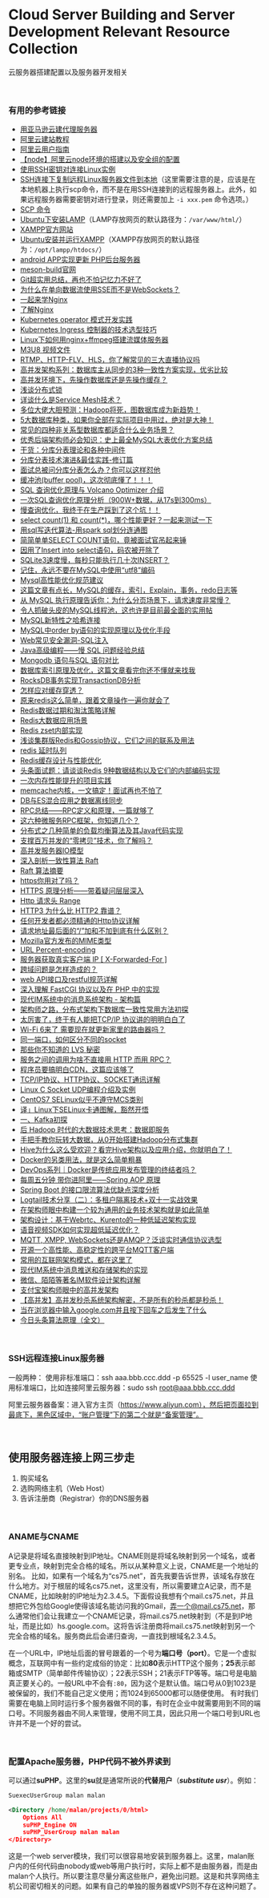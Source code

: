 # Cloud Server Building and Server Development Relevant Resource Collection
云服务器搭建配置以及服务器开发相关

<br />

### 有用的参考链接

- [用亚马逊云建代理服务器](https://www.cnblogs.com/vamei/p/5302707.html)
- [阿里云建站教程](https://help.aliyun.com/document_detail/57160.html?spm=a2c4g.11186623.6.826.1fb27aeehHNuFX)
- [阿里云用户指南](https://help.aliyun.com/document_detail/25429.html?spm=a2c4g.11186623.6.623.51332529mpuPtf)
- [【node】阿里云node环境的搭建以及安全组的配置](https://blog.csdn.net/dangbai01_/article/details/102821023)
- [使用SSH密钥对连接Linux实例](https://help.aliyun.com/document_detail/51798.html)
- [SSH连接下复制远程Linux服务器文件到本地](https://www.cnblogs.com/zhuangliu/p/7610530.html)（这里需要注意的是，应该是在本地机器上执行scp命令，而不是在用SSH连接到的远程服务器上。此外，如果远程服务器需要密钥对进行登录，则还需要加上 `-i xxx.pem` 命令选项。）
- [SCP 命令](https://www.cnblogs.com/hitwtx/archive/2011/11/16/2251254.html)
- [Ubuntu下安装LAMP](https://help.ubuntu.com/community/ApacheMySQLPHP)（LAMP存放网页的默认路径为：`/var/www/html/`）
- [XAMPP官方网站](https://www.apachefriends.org/index.html)
- [Ubuntu安装并运行XAMPP](http://wiki.ubuntu.com.cn/Xampp)（XAMPP存放网页的默认路径为：`/opt/lampp/htdocs/`）
- [android APP实现更新 PHP后台服务器](http://www.bieryun.com/2558.html)
- [meson-build官网](http://mesonbuild.com)
- [Git超实用总结，再也不怕记忆力不好了](https://www.toutiao.com/i6617306717652779523)
- [为什么在单向数据流使用SSE而不是WebSockets？](https://www.toutiao.com/i6632815166536811011)
- [一起来学Nginx](https://www.toutiao.com/i6576169624675549703)
- [了解Nginx](https://www.toutiao.com/a6648408415490032131)
- [Kubernetes operator 模式开发实践 ](https://mp.weixin.qq.com/s/7LnQnASGHx8llfemfL1eQw)
- [Kubernetes Ingress 控制器的技术选型技巧](https://www.toutiao.com/a6797286088848179716/)
- [Linux下如何用nginx+ffmpeg搭建流媒体服务器](https://www.toutiao.com/a6770194402091467276/)
- [M3U8 视频文件](https://www.toutiao.com/a6788082464502841863/)
- [RTMP、HTTP-FLV、HLS，你了解常见的三大直播协议吗](https://www.toutiao.com/a6788676521599959563/)
- [高并发架构系列：数据库主从同步的3种一致性方案实现，优劣比较](https://www.toutiao.com/i6628095284394066435)
- [高并发环境下，先操作数据库还是先操作缓存？](https://www.toutiao.com/a6792750510622376460/)
- [浅谈分布式锁](https://www.toutiao.com/a6806571513450332680/)
- [详谈什么是Service Mesh技术？](https://blog.csdn.net/xcbeyond/article/details/104666772)
- [多位大佬大胆预测：Hadoop将死，图数据库成为新趋势！](https://www.toutiao.com/i6497878265280070157/)
- [5大数据库种类，如果你全部在实际项目中用过，绝对是大神！](https://www.toutiao.com/i6524672878493827588/)
- [常见的四种非关系型数据库都适合什么业务场景？](https://www.toutiao.com/a6813571169908687374/)
- [优秀后端架构师必会知识：史上最全MySQL大表优化方案总结](http://www.52im.net/thread-2157-1-1.html)
- [干货：分库分表理论和各种中间件](https://www.toutiao.com/i6669166118688522759)
- [分库分表技术演进&最佳实践-修订篇](https://www.itcodemonkey.com/article/10048.html)
- [面试总被问分库分表怎么办？你可以这样怼他](https://www.toutiao.com/i6798081466690437646/)
- [缓冲池(buffer pool)，这次彻底懂了！！！](https://www.toutiao.com/a6822045201389847047/)
- [SQL 查询优化原理与 Volcano Optimizer 介绍](https://www.toutiao.com/a6637639566792589832)
- [一次SQL查询优化原理分析（900W+数据，从17s到300ms）](https://www.jianshu.com/p/0768ebc4e28d)
- [慢查询优化，我终于在生产踩到了这个坑！！](https://blog.csdn.net/youanyyou/article/details/105671840)
- [select count(1) 和 count(*)，哪个性能更好？一起来测试一下](https://www.toutiao.com/a6723051447987995144)
- [用sql写迭代算法-用spark sql划分连通图](https://www.toutiao.com/a6821478086626771470/)
- [简简单单SELECT COUNT语句，竟被面试官吊起来锤](https://www.toutiao.com/a6790650338174042632/)
- [因用了Insert into select语句，码农被开除了](https://www.toutiao.com/a6826955004604056071/)
- [SQLite3速度慢，每秒只能执行几十次INSERT？](https://www.toutiao.com/a6731130448530899463)
- [记住，永远不要在MySQL中使用“utf8”编码](https://www.toutiao.com/i6571196568651694596)
- [Mysql高性能优化规范建议](https://www.cnblogs.com/huchong/p/10219318.html)
- [这篇文章有点长，MySQL的缓存，索引，Explain，事务，redo日志等](https://www.toutiao.com/a6782438903254090247/)
- [从 MySQL 执行原理告诉你：为什么分页场景下，请求速度非常慢？](https://www.toutiao.com/a6767589208853840396/)
- [令人抓破头皮的MySQL线程池，这也许是目前最全面的实用帖](https://www.toutiao.com/a6790558159418163716/)
- [MySQL新特性之哈希连接](https://www.toutiao.com/a6790532843870093827/)
- [MySQL中order by语句的实现原理以及优化手段](https://www.toutiao.com/a6821415915188388360/)
- [Web常见安全漏洞-SQL注入](https://www.toutiao.com/a6642850219375460868)
- [Java高级编程——慢 SQL 问题经验总结](https://www.toutiao.com/i6563960299454464526)
- [Mongodb 语句与SQL 语句对比](https://www.toutiao.com/a6775740551288324619/)
- [数据库索引原理及优化，这篇文章看完你还不懂就来找我](https://www.toutiao.com/a6763603471556936204/)
- [RocksDB事务实现TransactionDB分析](https://www.toutiao.com/i6491156634704806413/)
- [怎样应对缓存穿透？](https://www.toutiao.com/a6757977498794869255/)
- [原来redis这么简单，跟着文章操作一遍你就会了](https://www.toutiao.com/a6753473284043440648/)
- [Redis数据过期和淘汰策略详解](https://www.toutiao.com/i6490458529822933518/)
- [Redis大数据应用场景](https://www.toutiao.com/i6496000824290837006/)
- [Redis zset内部实现](https://www.toutiao.com/a6815007981030081028/)
- [浅谈集群版Redis和Gossip协议，它们之间的联系及用法](https://www.toutiao.com/a6766461853540286980/)
- [redis 延时队列](https://www.toutiao.com/a6758017392510501380/)
- [Redis缓存设计与性能优化](https://www.toutiao.com/a6809457659134083595/)
- [头条面试题：请谈谈Redis 9种数据结构以及它们的内部编码实现](https://www.toutiao.com/a6780886836198769163/)
- [一次内存性能提升的项目实践](https://www.toutiao.com/a6820555957924266499/)
- [memcache内核，一文搞定！面试再也不怕了](https://www.toutiao.com/i6744501481052832259/)
- [DB与ES混合应用之数据离线同步](https://www.toutiao.com/a6812437413097374211/)
- [RPC总结——RPC定义和原理，一篇就够了](https://www.toutiao.com/a6638560261215093255)
- [这六种微服务RPC框架，你知道几个？](https://www.toutiao.com/a6755970308743643655/)
- [分布式之几种简单的负载均衡算法及其Java代码实现](https://www.toutiao.com/a6657468476216574477)
- [支撑百万并发的“零拷贝”技术，你了解吗？](https://www.toutiao.com/a6740157590468035085/)
- [高并发服务器IO模型](https://www.toutiao.com/a6818067136854884868/)
- [深入剖析一致性算法 Raft](https://www.toutiao.com/a6788674457180307982/)
- [Raft 算法摘要](https://www.toutiao.com/a6818777382388761091/)
- [https你用对了吗？](https://www.toutiao.com/i6514165565953671693/)
- [HTTPS 原理分析——带着疑问层层深入](https://www.toutiao.com/a6764641939645006340/)
- [Http 请求头 Range](https://www.cnblogs.com/1995hxt/p/5692050.html)
- [HTTP3 为什么比 HTTP2 靠谱？](https://www.toutiao.com/a6665109758166434308)
- [任何开发者都必须精通的Http协议详解](https://www.toutiao.com/a6694000362984047108)
- [请求地址最后面的“/”加和不加到底有什么区别？](https://www.toutiao.com/a6783950501353357836/)
- [Mozilla官方发布的MIME类型](https://developer.mozilla.org/en-US/docs/Web/HTTP/Basics_of_HTTP/MIME_types)
- [URL Percent-encoding](https://en.wikipedia.org/wiki/Percent-encoding)
- [服务器获取真实客户端 IP \[ X-Forwarded-For \]](https://blog.csdn.net/weixin_42075590/article/details/80723529)
- [跨域问题是怎样造成的？](https://www.toutiao.com/a6820782222480507403/)
- [web API接口及restful规范详解](https://www.toutiao.com/i6765037394476401160/)
- [深入理解 FastCGI 协议以及在 PHP 中的实现](https://www.toutiao.com/i6550155500770558468/)
- [现代IM系统中的消息系统架构 - 架构篇](https://www.toutiao.com/a6680340703756681739)
- [架构师之路，分布式架构下数据库一致性常用方法初探](https://www.toutiao.com/a6686234404995465736/)
- [太厉害了，终于有人能把TCP/IP 协议讲的明明白白了](https://www.toutiao.com/a6703063991427531267)
- [Wi-Fi 6来了 需要现在就更新家里的路由器吗？](https://www.toutiao.com/i6702807269836325384)
- [同一端口，如何区分不同的socket](https://www.toutiao.com/i6710950746893844999)
- [那些你不知道的 LVS 秘密](https://www.toutiao.com/a6815416296411234823/)
- [服务之间的调用为啥不直接用 HTTP 而用 RPC？](https://www.toutiao.com/a6769077178316358148/)
- [程序员要搞明白CDN，这篇应该够了](https://www.toutiao.com/a6715180241142153735)
- [TCP/IP协议、HTTP协议、SOCKET通讯详解](https://www.toutiao.com/a6723084045455983107)
- [Linux C Socket UDP编程介绍及实例](https://blog.csdn.net/lell3538/article/details/53335472)
- [CentOS7 SELinux似乎不遵守MCS类别](http://www.voidcn.com/article/p-fwwjvxnf-bub.html)
- [译」Linux下SELinux卡通图解，豁然开悟](https://www.toutiao.com/a6745339611385430531/)
- [一、Kafka初探](https://www.toutiao.com/i6510942002136220168/)
- [后 Hadoop 时代的大数据技术思考：数据即服务](https://www.toutiao.com/i6499990248494203406/)
- [手把手教你玩转大数据，从0开始搭建Hadoop分布式集群](https://www.toutiao.com/i6508626599716323848/)
- [Hive为什么这么受欢迎？看完Hive架构以及应用介绍，你就明白了！](https://www.toutiao.com/a6818782223722873352/)
- [Docker的另类用法，就是这么简单粗暴](https://www.toutiao.com/i6434742616260084226/)
- [DevOps系列｜Docker是传统应用发布管理的终结者吗？](https://www.toutiao.com/i6454770595316892173/)
- [每周五分钟 带你进阿里——Spring AOP 原理](https://www.toutiao.com/i6510830035824280072/)
- [Spring Boot 的接口限流算法优缺点深度分析](https://www.toutiao.com/a6789927489637450251/)
- [Logtail技术分享（二）：多租户隔离技术+双十一实战效果](https://www.toutiao.com/i6488852132941267469/)
- [在架构师眼中构建一个较为通用的业务技术架构就是如此简单](https://www.toutiao.com/a6757274451122848267/)
- [架构设计：基于Webrtc、Kurento的一种低延迟架构实现](https://www.toutiao.com/i6772405491998917128/)
- [语音视频SDK如何实现超低延迟优化？](https://www.toutiao.com/a6809138266277675523/)
- [MQTT, XMPP, WebSockets还是AMQP？泛谈实时通信协议选型](https://www.toutiao.com/i6436181088854344193/)
- [开源一个高性能、高稳定性的跨平台MQTT客户端](https://www.toutiao.com/a6821491495346897422/)
- [常用的互联网架构模式，都在这里了](https://www.toutiao.com/i6733051091526615565/)
- [现代IM系统中消息推送和存储架构的实现](https://www.toutiao.com/i6489211231558173197/)
- [微信、陌陌等著名IM软件设计架构详解](https://www.toutiao.com/a6757601400693195268/)
- [支付宝架构师眼中的高并发架构](https://www.toutiao.com/a6759050053710512647/)
- [【高并发】高并发秒杀系统架构解密，不是所有的秒杀都是秒杀！](https://www.cnblogs.com/binghe001/p/12663557.html)
- [当在浏览器中输入google.com并且按下回车之后发生了什么](https://www.toutiao.com/i6783278927340110347/)
- [今日头条算法原理（全文）](https://www.toutiao.com/i6511211182064402951/)

<br />

### SSH远程连接Linux服务器

一般两种：
使用非标准端口：ssh aaa.bbb.ccc.ddd -p 65525 -l user_name
使用标准端口，比如连接阿里云服务器：sudo ssh root@aaa.bbb.ccc.ddd

阿里云服务器备案：进入官方主页（https://www.aliyun.com），然后把页面拉到最底下，黑色区域中，“账户管理”下的第二个就是“备案管理”。

<br />

## 使用服务器连接上网三步走

1. 购买域名
2. 选购网络主机（Web Host）
3. 告诉注册商（Registrar）你的DNS服务器

<br />

### ANAME与CNAME

A记录是将域名直接映射到IP地址。CNAME则是将域名映射到另一个域名，或者更专业点，映射到完全合格的域名。所以从某种意义上说，CNAME是一个地址的别名。
比如，如果有一个域名为“cs75.net”，首先我要告诉世界，该域名存放在什么地方。对于根层的域名cs75.net，这里没有，所以需要建立A记录，而不是CNAME，比如映射的IP地址为2.3.4.5。下面假设我想有个mail.cs75.net，并且想把它外包给Google使得该域名能访问我的Gmail，弄一个@mail.cs75.net，那么通常他们会让我建立一个CNAME记录，将mail.cs75.net映射到（不是到IP地址，而是比如）hs.google.com。这将告诉注册商将mail.cs75.net映射到另一个完全合格的域名。服务商此后会递归查询，一直找到根域名2.3.4.5。

在一个URL中，IP地址后面的冒号跟着的一个号为**端口号（port）**。它是一个虚拟概念，互联网中有一些约定成俗的协定：比如**80**表示HTTP这个服务；**25**表示邮箱或SMTP（简单邮件传输协议）；22表示SSH；21表示FTP等等。端口号是电脑真正要关心的。一般URL中不会有`:80`，因为这个是默认值。端口号从0到1023是被保留的，我们不能自己定义使用；而1024到65000都可以随便使用。
有时我们需要在电脑上同时运行多个服务器做不同的事，有时在企业中就需要用到不同的端口号。不同服务器由不同人来管理，使用不同工具，因此只用一个端口号到URL也许并不是一个好的尝试。

<br />

### 配置Apache服务器，PHP代码不被外界读到

可以通过**suPHP**。这里的**su**就是通常所说的**代替用户**（***substitute usr***）。例如：
```xml
SuexecUserGroup malan malan

<Directory /home/malan/projects/0/html>
    Options All
    suPHP_Engine ON
    suPHP_UserGroup malan malan
</Directory>
```

这是一个web server模块，我们可以很容易地安装到服务器上。这里，malan账户内的任何代码由nobody或web等用户执行时，实际上都不是由服务器，而是由malan个人执行。所以要注意尽量分离这些账户，避免出问题。这是和共享网络主机公司密切相关的问题。如果有自己的单独的服务器或VPS则不存在这种问题了。

